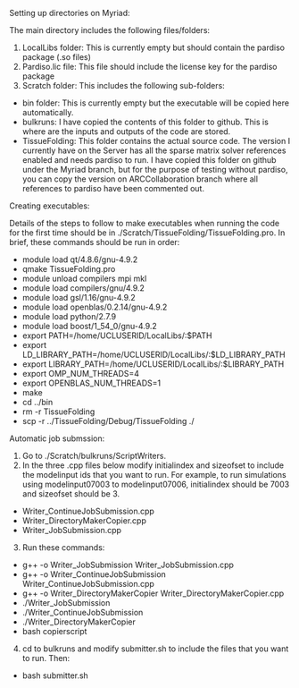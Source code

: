 Setting up directories on Myriad:

The main directory includes the following files/folders:
1.    LocalLibs folder: This is currently empty but should contain the pardiso package (.so files)
2.    Pardiso.lic file: This file should include the license key for the pardiso package
3.    Scratch folder: This includes the following sub-folders:
  -   bin folder: This is currently empty but the executable will be copied here automatically.
  -   bulkruns: I have copied the contents of this folder to github. This is where are the inputs and outputs of the code are stored.
  -   TissueFolding: This folder contains the actual source code. The version I currently have on the Server has all the sparse matrix solver references enabled and needs pardiso to run. I have copied this folder on github under the Myriad branch, but for the purpose of testing without pardiso, you can copy the version on ARCCollaboration branch where all references to pardiso have been commented out.

Creating executables:

Details of the steps to follow to make executables when running the code for the first time should be in ./Scratch/TissueFolding/TissueFolding.pro. In brief, these commands should be run in order: 
- module load qt/4.8.6/gnu-4.9.2
- qmake TissueFolding.pro
- module unload compilers mpi mkl
- module load compilers/gnu/4.9.2
- module load gsl/1.16/gnu-4.9.2
- module load openblas/0.2.14/gnu-4.9.2
- module load python/2.7.9
- module load boost/1_54_0/gnu-4.9.2
- export PATH=/home/UCLUSERID/LocalLibs/:$PATH
- export LD_LIBRARY_PATH=/home/UCLUSERID/LocalLibs/:$LD_LIBRARY_PATH
- export LIBRARY_PATH=/home/UCLUSERID/LocalLibs/:$LIBRARY_PATH
- export OMP_NUM_THREADS=4
- export OPENBLAS_NUM_THREADS=1
- make
- cd ../bin
- rm -r TissueFolding
- scp -r ../TissueFolding/Debug/TissueFolding ./

Automatic job submssion:

1.    Go to ./Scratch/bulkruns/ScriptWriters.
2.    In the three .cpp files below modify initialindex and sizeofset to include the modelinput ids that you want to run. For example, to run simulations using modelinput07003 to modelinput07006, initialindex should be 7003 and sizeofset should be 3.
-    Writer_ContinueJobSubmission.cpp
-    Writer_DirectoryMakerCopier.cpp
-    Writer_JobSubmission.cpp
3.    Run these commands:
- g++ -o Writer_JobSubmission Writer_JobSubmission.cpp
- g++ -o Writer_ContinueJobSubmission Writer_ContinueJobSubmission.cpp
- g++ -o Writer_DirectoryMakerCopier Writer_DirectoryMakerCopier.cpp
- ./Writer_JobSubmission
- ./Writer_ContinueJobSubmission
- ./Writer_DirectoryMakerCopier
- bash copierscript
4.    cd to bulkruns and modify submitter.sh to include the files that you want to run. Then:
- bash submitter.sh



